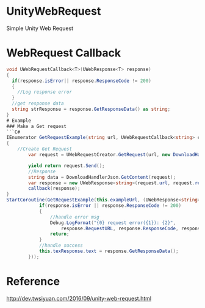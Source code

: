 # UnityWebRequest
Simple Unity Web Request

# WebRequest Callback
```C#
void UWebRequestCallback<T>(UWebResponse<T> response)
{
  if(response.isError|| response.ResponseCode != 200)
  {
    //Log response error
  }
  //get response data
  string strResponse = response.GetResponseData() as string;
}
# Example
### Make a Get request
```C#
IEnumerator GetRequestExample(string url, UWebRequestCallback<string> callback)
{
    //Create Get Request
		var request = UWebRequestCreator.GetRequest(url, new DownloadHandlerJson());

		yield return request.Send();
		//Response
		string data = DownloadHandlerJson.GetContent(request);
		var response = new UWebResponse<string>(request.url, request.responseCode, request.error, data);
		callback(response);
}
StartCoroutine(GetRequestExample(this.exampleUrl, (UWebResponse<string> response) =>{
			if(response.isError || response.ResponseCode != 200)
			{
				//handle error msg
				Debug.LogFormat("{0} request error({1}): {2}",
					response.RequestURL, response.ResponseCode, response.ErrorMsg);
				return;
			}
			//handle success
			this.texResponse.text = response.GetResponseData();
		}));
```

# Reference
http://dev.twsiyuan.com/2016/09/unity-web-request.html
